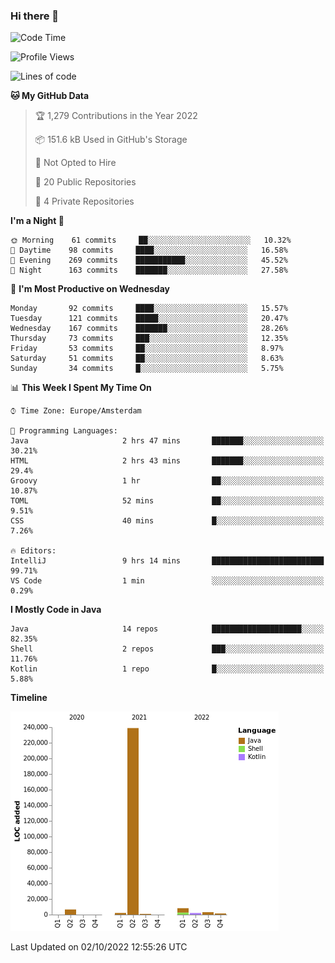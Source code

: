 ### Hi there 👋


<!--START_SECTION:waka-->
![Code Time](http://img.shields.io/badge/Code%20Time-2%2C503%20hrs%2031%20mins-blue)

![Profile Views](http://img.shields.io/badge/Profile%20Views-1-blue)

![Lines of code](https://img.shields.io/badge/From%20Hello%20World%20I%27ve%20Written-263%20Thousand%20lines%20of%20code-blue)

**🐱 My GitHub Data** 

> 🏆 1,279 Contributions in the Year 2022
 > 
> 📦 151.6 kB Used in GitHub's Storage 
 > 
> 🚫 Not Opted to Hire
 > 
> 📜 20 Public Repositories 
 > 
> 🔑 4 Private Repositories  
 > 
**I'm a Night 🦉** 

```text
🌞 Morning    61 commits     ██░░░░░░░░░░░░░░░░░░░░░░░   10.32% 
🌆 Daytime    98 commits     ████░░░░░░░░░░░░░░░░░░░░░   16.58% 
🌃 Evening    269 commits    ███████████░░░░░░░░░░░░░░   45.52% 
🌙 Night      163 commits    ███████░░░░░░░░░░░░░░░░░░   27.58%

```
📅 **I'm Most Productive on Wednesday** 

```text
Monday       92 commits     ████░░░░░░░░░░░░░░░░░░░░░   15.57% 
Tuesday      121 commits    █████░░░░░░░░░░░░░░░░░░░░   20.47% 
Wednesday    167 commits    ███████░░░░░░░░░░░░░░░░░░   28.26% 
Thursday     73 commits     ███░░░░░░░░░░░░░░░░░░░░░░   12.35% 
Friday       53 commits     ██░░░░░░░░░░░░░░░░░░░░░░░   8.97% 
Saturday     51 commits     ██░░░░░░░░░░░░░░░░░░░░░░░   8.63% 
Sunday       34 commits     █░░░░░░░░░░░░░░░░░░░░░░░░   5.75%

```


📊 **This Week I Spent My Time On** 

```text
⌚︎ Time Zone: Europe/Amsterdam

💬 Programming Languages: 
Java                     2 hrs 47 mins       ███████░░░░░░░░░░░░░░░░░░   30.21% 
HTML                     2 hrs 43 mins       ███████░░░░░░░░░░░░░░░░░░   29.4% 
Groovy                   1 hr                ██░░░░░░░░░░░░░░░░░░░░░░░   10.87% 
TOML                     52 mins             ██░░░░░░░░░░░░░░░░░░░░░░░   9.51% 
CSS                      40 mins             █░░░░░░░░░░░░░░░░░░░░░░░░   7.26%

🔥 Editors: 
IntelliJ                 9 hrs 14 mins       █████████████████████████   99.71% 
VS Code                  1 min               ░░░░░░░░░░░░░░░░░░░░░░░░░   0.29%

```

**I Mostly Code in Java** 

```text
Java                     14 repos            ████████████████████░░░░░   82.35% 
Shell                    2 repos             ███░░░░░░░░░░░░░░░░░░░░░░   11.76% 
Kotlin                   1 repo              █░░░░░░░░░░░░░░░░░░░░░░░░   5.88%

```


**Timeline**

![Chart not found](https://raw.githubusercontent.com/powercasgamer/powercasgamer/master/charts/bar_graph.png) 


 Last Updated on 02/10/2022 12:55:26 UTC
<!--END_SECTION:waka-->

